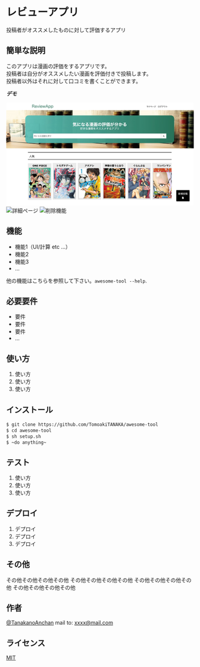 # レビューアプリ
 
投稿者がオススメしたものに対して評価するアプリ
 
## 簡単な説明
 
このアプリは漫画の評価をするアプリです。  
投稿者は自分がオススメしたい漫画を評価付きで投稿します。  
投稿者以外はそれに対して口コミを書くことができます。  
 
***デモ***
 
![トップページ](https://github.com/yutaro60/review_app/blob/master/aa.jpg)
![詳細ページ](https://github.com/yutaro60/review_app/blob/master/bb.jpg)
![削除機能](https://github.com/yutaro60/review_app/blob/master/cc.jpg)
## 機能
 
- 機能1（UI/計算 etc ...）
- 機能2
- 機能3
- ...
 
他の機能はこちらを参照して下さい。`awesome-tool --help`.
 
## 必要要件
 
- 要件
- 要件
- 要件
- ...
 
## 使い方
 
1. 使い方
2. 使い方
3. 使い方
 
## インストール
 
```
$ git clone https://github.com/TomoakiTANAKA/awesome-tool
$ cd awesome-tool
$ sh setup.sh
$ ~do anything~
```
 
## テスト
 
1. 使い方
2. 使い方
3. 使い方
 
## デプロイ
 
1. デプロイ
2. デプロイ
3. デプロイ
 
## その他
 
その他その他その他その他
その他その他その他その他
その他その他その他その他
その他その他その他その他
 
## 作者
 
[@TanakanoAnchan](https://twitter.com/TanakanoAnchan)
mail to: xxxx@mail.com
 
## ライセンス
 
[MIT](http://TomoakiTANAKA.mit-license.org)</blockquote>
